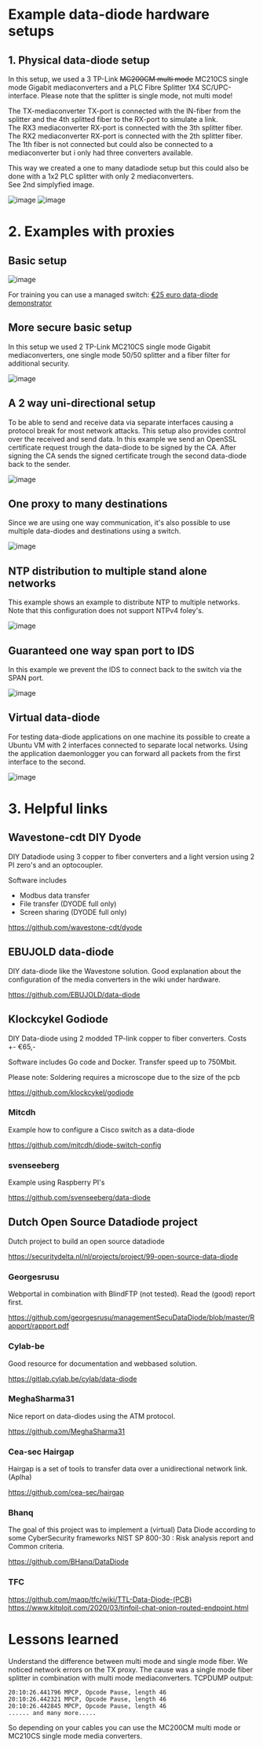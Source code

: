 # Example data-diode hardware setups

## 1. Physical data-diode setup

In this setup, we used a 3 TP-Link ~~MC200CM multi mode~~ MC210CS single mode Gigabit mediaconverters and a PLC Fibre Splitter 1X4 SC/UPC-interface. Please note that the splitter is single mode, not multi mode!

The TX-mediaconverter TX-port is connected with the IN-fiber from the splitter and the 4th splitted fiber to the RX-port to simulate a link.<br>
The RX3 mediaconverter RX-port is connected with the 3th splitter fiber. <br>
The RX2 mediaconverter RX-port is connected with the 2th splitter fiber. <br>
The 1th fiber is not connected but could also be connected to a  mediaconverter but i only had three converters available.

This way we created a one to many datadiode setup but this could also be done with a 1x2 PLC splitter with only 2 mediaconverters. <br> See 2nd simplyfied image.

![image](https://user-images.githubusercontent.com/104058636/191472374-1ad35000-e2ec-4014-bc59-7d4615cf821d.png) ![image](https://user-images.githubusercontent.com/104058636/191472430-dd1ce0d1-c680-4c69-9c9c-b5d1daf18a2c.png)

# 2. Examples with proxies

## Basic setup

![image](https://user-images.githubusercontent.com/104058636/191472684-c4fce104-1d5e-4124-ab47-168cf9e8fe03.png)

For training you can use a managed switch: [€25 euro data-diode demonstrator](https://github.com/CyberInnovationHub-NLD/OpenSourceDataDiode-OSDD-/blob/master/Examples/Update%2025_euro_data-diode_demonstator.md)
## More secure basic setup

In this setup we used 2 TP-Link MC210CS single mode Gigabit mediaconverters, one single mode 50/50 splitter and a fiber filter for additional security.

![image](https://user-images.githubusercontent.com/104058636/191472912-239efc00-712a-4d0a-b4d9-90936df2514d.png)


## A 2 way uni-directional setup

To be able to send and receive data via separate interfaces causing a protocol break for most network attacks. This setup also provides control over the received and send data.
In this example we send an OpenSSL certificate request trough the data-diode to be signed by the CA. After signing the CA sends the signed certificate trough the second data-diode back to the sender.

![image](https://user-images.githubusercontent.com/104058636/191472957-6663fb12-7340-4070-b565-280ab4c8292e.png)

## One proxy to many destinations

Since we are using one way communication, it's also possible to use multiple data-diodes and destinations using a switch.

![image](https://user-images.githubusercontent.com/104058636/191472981-8606de0e-d711-4645-8680-abaa85a5d112.png)

## NTP distribution to multiple stand alone networks

This example shows an example to distribute NTP to multiple networks. Note that this configuration does not support NTPv4 foley's.

![image](https://user-images.githubusercontent.com/104058636/191473011-5d7ef5fe-33e6-416e-ac37-3cc6a088adca.png)

## Guaranteed one way span port to IDS

In this example we prevent the IDS to connect back to the switch via the SPAN port.

![image](https://user-images.githubusercontent.com/104058636/191473031-3fe5bdae-7376-46b9-8fd3-e8c66704bbeb.png)

## Virtual data-diode

For testing data-diode applications on one machine its possible to create a Ubuntu VM with 2 interfaces connected to separate local networks.
Using the application daemonlogger you can forward all packets from the first interface to the second.

![image](https://user-images.githubusercontent.com/104058636/191473049-6d9c09d7-a135-4eea-9400-77319b092fc7.png)

# 3. Helpful links

## Wavestone-cdt DIY Dyode

DIY Datadiode using 3 copper to fiber converters and a light version using 2 PI zero's and an optocoupler.

Software includes
* Modbus data transfer
* File transfer (DYODE full only)
* Screen sharing (DYODE full only)

https://github.com/wavestone-cdt/dyode 

## EBUJOLD data-diode

DIY data-diode like the Wavestone solution. Good explanation about the configuration of the media converters in the wiki under hardware.

https://github.com/EBUJOLD/data-diode 

## Klockcykel Godiode

DIY Data-diode using 2 modded TP-link copper to fiber converters. Costs +- €65,-

Software includes Go code and Docker. Transfer speed up to 750Mbit.

Please note: Soldering requires a microscope due to the size of the pcb 

https://github.com/klockcykel/godiode 

### Mitcdh 

Example how to configure a Cisco switch as a data-diode

https://github.com/mitcdh/diode-switch-config 

### svenseeberg

Example using Raspberry PI's

https://github.com/svenseeberg/data-diode


## Dutch Open Source Datadiode project

Dutch project to build an open source datadiode

https://securitydelta.nl/nl/projects/project/99-open-source-data-diode 

### Georgesrusu

Webportal in combination with BlindFTP (not tested). Read the (good) report first.

https://github.com/georgesrusu/managementSecuDataDiode/blob/master/Rapport/rapport.pdf 

### Cylab-be

Good resource for documentation and webbased solution.

https://gitlab.cylab.be/cylab/data-diode

### MeghaSharma31

Nice report on data-diodes using the ATM protocol.

https://github.com/MeghaSharma31

### Cea-sec Hairgap

Hairgap is a set of tools to transfer data over a unidirectional network link. (Aplha)

https://github.com/cea-sec/hairgap

### Bhanq

The goal of this project was to implement a (virtual) Data Diode according to some CyberSecurity frameworks NIST SP 800-30 : Risk analysis report and Common criteria.

https://github.com/BHanq/DataDiode

### TFC

https://github.com/maqp/tfc/wiki/TTL-Data-Diode-(PCB) <br>
https://www.kitploit.com/2020/03/tinfoil-chat-onion-routed-endpoint.html 


# Lessons learned

Understand the difference between multi mode and single mode fiber. 
We noticed network errors on the TX proxy. The cause was a single mode fiber splitter in combination with multi mode mediaconverters.
TCPDUMP output:

```
20:10:26.441796 MPCP, Opcode Pause, length 46
20:10:26.442321 MPCP, Opcode Pause, length 46
20:10:26.442845 MPCP, Opcode Pause, length 46
...... and many more..... 
```

So depending on your cables you can use the MC200CM multi mode or MC210CS single mode media converters. 
